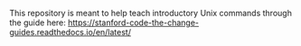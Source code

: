 This repository is meant to help teach introductory Unix commands
through the guide here:
https://stanford-code-the-change-guides.readthedocs.io/en/latest/
